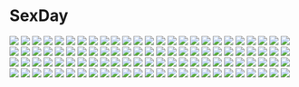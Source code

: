 # SexDay
![](https://konachan.com/jpeg/f57fab85a1a85481ad96d3c708c98514/Konachan.com%20-%2097307%20animal_ears%20black_hair%20bloody_rondo%20blush%20breasts%20censored%20collar%20foxgirl%20lynette_vance%20makita_maki%20nipples%20penis%20pussy%20red_eyes%20sex%20shower%20white_hair.jpg)
![](https://konachan.com/image/599eeabedd96ed6dcbaac253476c8d6d/Konachan.com%20-%20242022%20bow%20braids%20breasts%20brown_hair%20dress%20green_eyes%20hong_meiling%20long_hair%20touhou%20wukloo.jpg)
![](https://konachan.com/image/058d3c2ec700b49ac7940b477f4332b2/Konachan.com%20-%20103239%202girls%20amagai_tarou%20megapeer%20thighhighs.jpg)
![](https://konachan.com/jpeg/7af46a19418cb616aa30b9d9b1ec7c92/Konachan.com%20-%20298344%20aqua_eyes%20blonde_hair%20blush%20genya67%20gloves%20gun%20short_hair%20snow%20tanya_degurechaff%20uniform%20weapon%20youjo_senki.jpg)
![](https://konachan.com/jpeg/0937ba9101a1a836a50de71f2720d2c9/Konachan.com%20-%20261375%20animal%20annin_doufu%20blue_eyes%20building%20cat%20city%20ichinose_shiki%20idolmaster%20idolmaster_cinderella_girls%20long_hair%20purple_hair%20rain%20skirt%20sky%20water.jpg)
![](https://konachan.com/jpeg/35981b2ee12446b7804c717c1505e065/Konachan.com%20-%2069538%20game_cg%20harukazedori_ni_tomarigi_wo_2nd_story%20okina_korun%20panties%20skyfish%20striped_panties%20swim_ring%20underwear.jpg)
![](https://konachan.com/jpeg/354d1ab191481839be205575d1b64164/Konachan.com%20-%20216730%20animal_ears%20blue%20brown_hair%20clouds%20foxgirl%20original%20school_uniform%20short_hair%20sky%20syego%20tail%20yellow_eyes.jpg)
![](https://konachan.com/image/6920e79740b71a0443945b27065753cf/Konachan.com%20-%20303367%20higuchi_kaede%20nijisanji%20school_uniform%20shinotarou_%28nagunaguex%29.jpg)
![](https://konachan.com/image/1b8a6479f51ff47055b07e228ba95dcb/Konachan.com%20-%2031330%20onegai_twins.jpg)
![](https://konachan.com/jpeg/f102920b1768584134fa6cc3a0270bab/Konachan.com%20-%20208727%20aqua_eyes%20ass_grab%20bed%20blush%20cameltoe%20game_cg%20headband%20panties%20red_hair%20saga_planets%20short_hair%20skirt%20soramori_wakaba%20toranosuke%20underwear.jpg)
![](https://konachan.com/image/db216db29edd2df313faa1a2ceb1214e/Konachan.com%20-%2096201%20book%20cloudy.r%20hat%20long_hair%20patchouli_knowledge%20purple_eyes%20purple_hair%20touhou.jpg)
![](https://konachan.com/image/a1193b6622719eebb9550e0d095a7435/Konachan.com%20-%2073650%20jpeg_artifacts%20miki_%28vocaloid%29%20vocaloid.jpg)
![](https://konachan.com/image/e132d62391b646588a199200237c546c/Konachan.com%20-%2010518%20bikini%20swimsuit%20tagme.jpg)
![](https://konachan.com/image/6f4c3b82532c4cac2a1071b555e6c7ba/Konachan.com%20-%2091166%20black_hair%20book%20dress%20kuonji_alice%20mahou_tsukai_no_yoru%20short_hair%20type-moon%20vector.jpg)
![](https://konachan.com/image/98957885b34d28737e2bf54ec0912590/Konachan.com%20-%20102360%20fire_emblem%20green_eyes%20green_hair%20lyndis_%28fire_emblem%29%20ponytail.jpg)
![](https://konachan.com/jpeg/070d460b3696166432a3a5699f36e701/Konachan.com%20-%20105861%20ass%20bikini%20blue_hair%20censored%20clochette%20cum%20game_cg%20kamikaze_explorer%20long_hair%20okihara_kotoha%20oshiki_hitoshi%20penis%20pussy%20sex%20swimsuit%20wet.jpg)
![](https://konachan.com/jpeg/eb462d388a7ada3b91666b20bd99c587/Konachan.com%20-%20120479%20anus%20armor%20ass%20cum%20game_cg%20komori_kei%20lisa_eostre%20penis%20pussy%20ricotta%20sex%20uncensored%20walkure_romanze.jpg)
![](https://konachan.com/jpeg/d63f923371b4c899b3b4b11559b24797/Konachan.com%20-%20191050%20alia%27s_carnival%20blonde_hair%20cherry_blossoms%20flowers%20green_eyes%20long_hair%20nanao_naru%20nanawind%20panties%20pantyhose%20school_uniform%20skirt%20underwear%20upskirt.jpg)
![](https://konachan.com/jpeg/7208cce0ec3757943aa05690e3873585/Konachan.com%20-%20216656%20astg%20car%20drink%20landscape%20original%20scenic.jpg)
![](https://konachan.com/image/fa8e3da2394451c0c2056f58ae473524/Konachan.com%20-%205314%20hidamari_sketch%20hiro%20ume_aoki%20yuno.jpg)
![](https://konachan.com/image/55d39e141dc77ce220af5591389365f7/Konachan.com%20-%2016949%20haruno_yume%20primitive_link%20tierra_moreni.jpg)
![](https://konachan.com/image/aa568398feb6904bd6408a7b9a25276e/Konachan.com%20-%2018439%20nancy_makuhari%20read_or_die%20yomiko_readman.jpg)
![](https://konachan.com/image/330dbc4ca4349540234c20bbba54c414/Konachan.com%20-%2010180%20.hack__%20.hack__legend_of_the_twilight%20hotaru%20kunisaki_rena%20kunisaki_shugo%20mireille%20ouka%20sanjuro.jpg)
![](https://konachan.com/image/2abb5df51bc232c66beb146eae295a5b/Konachan.com%20-%2052934%20bandage%20chainsaw%20kneehighs%20long_hair%20necklace%20oh_great%20original%20phone%20purple_eyes%20purple_hair%20school_uniform%20skirt.jpg)
![](https://konachan.com/jpeg/94ad9281eb8020d3006999c02107813f/Konachan.com%20-%20232031%202girls%20aqua_eyes%20blonde_hair%20bow%20brown_hair%20foxgirl%20kimono%20loli%20long_hair%20original%20pantyhose%20purple_eyes%20short_hair%20snow%20stairs%20tail%20torii%20winter.jpg)
![](https://konachan.com/image/1ec71d80afbf3132de17bb84b3aeb8ba/Konachan.com%20-%2048087%20akiyama_mio%20hirasawa_yui%20k-on%21%20kotobuki_tsumugi%20tainaka_ritsu.jpg)
![](https://konachan.com/image/80f7544382dcbb222bd1cc9c6a1f19df/Konachan.com%20-%20120079%20bicolored_eyes%20boku_wa_tomodachi_ga_sukunai%20hasegawa_kobato%20shiguma_rika%20takayama_maria.jpg)
![](https://konachan.com/jpeg/10cd74a76464b87e1babbc60d373a04f/Konachan.com%20-%20230801%20atg_%28wttoo0202%29%20bikini%20earth%20flat_chest%20logo%20loli%20navel%20original%20planet%20space%20swimsuit%20thighhighs.jpg)
![](https://konachan.com/jpeg/44d4dc47795a7a27132fc89529b31db6/Konachan.com%20-%20103010%20bed%20blue_eyes%20blush%20breasts%20can_fes%20censored%20fingering%20game_cg%20hinamatsuri_touko%20navel%20nipples%20pussy%20red_hair%20toyohime_minori.jpg)
![](https://konachan.com/jpeg/9168c863fc373d126fe7c8bd81b9af8f/Konachan.com%20-%20214652%20ass%20barefoot%20bikini%20blue_hair%20kazenokaze%20original%20purple_eyes%20swimsuit%20white.jpg)
![](https://konachan.com/image/0b37411d8e0183b69582b33d02030d26/Konachan.com%20-%20195720%20building%20mari-kerorin777%20nobody%20original%20scenic%20shade%20tree.jpg)
![](https://konachan.com/image/5c7fad9dabffb13ff260ef2e8998cd9f/Konachan.com%20-%20279077%20building%20cape%20city%20clouds%20dark%20izna_%28iznatic%29%20original%20purple_hair%20scenic%20short_hair%20sky%20sunset.jpg)
![](https://konachan.com/image/47665f28c40d2037d6dff6a30d83a0ce/Konachan.com%20-%2064274%20loli%20male%20umineko_no_naku_koro_ni%20ushiromiya_eva%20ushiromiya_krauss%20ushiromiya_natsuhi%20ushiromiya_rosa%20ushiromiya_rudolf.jpg)
![](https://konachan.com/image/e40cb1329c7f83babbcb7c92bb2501b1/Konachan.com%20-%20142294%20brown_eyes%20brown_hair%20clouds%20dress%20hat%20hi-ho-%20long_hair%20original%20sky.jpg)
![](https://konachan.com/image/3f021f03acf1e7f9205741cdd0ed1234/Konachan.com%20-%20112593%20breasts%20cleavage%20headphones%20nanase_nanami%20nitroplus%20open_shirt%20panties%20pink_hair%20red_eyes%20sonico%20super_sonico%20underwear.jpg)
![](https://konachan.com/image/2c29e6f8ceba41dcde7803761ec70952/Konachan.com%20-%20127157%20barefoot%20bed%20breasts%20monochrome%20nanbu_kaguya%20nipples%20panties%20super_robot_wars%20tagme%20topless%20underwear.jpg)
![](https://konachan.com/image/6986f6135de8a2a32cb66d4975bc9529/Konachan.com%20-%20187558%20blue_eyes%20braids%20glasses%20original%20panamaman%20scythe%20weapon%20white_hair.jpg)
![](https://konachan.com/image/9e00bfa286b958eb740e50f45772829a/Konachan.com%20-%20130682%20all_male%20hatsune_mikuo%20headphones%20male%20nekoame%20vocaloid.jpg)
![](https://konachan.com/image/073140593d7757e528349b5dda19b9d6/Konachan.com%20-%207028%20animal%20dog%20gagraphic%20logo%20watermark%20yumeuta.jpg)
![](https://konachan.com/image/a0680a1b21c11195f558f2b30eab3efe/Konachan.com%20-%20187931%20gloves%20love_live%21_school_idol_project%20toujou_nozomi%20yykuaixian.jpg)
![](https://konachan.com/jpeg/ea2b8b1e18b21b7454e51367792e2383/Konachan.com%20-%20182774%20mirai_nikki%20purple_hair%20uryuu_minene.jpg)
![](https://konachan.com/jpeg/378d8af66e3f9d8fd047c8c0cb7bef4b/Konachan.com%20-%2065066%20cc%20code_geass%20transparent%20vector%20white.jpg)
![](https://konachan.com/image/7001e8ab3df5e7d4ce0dbb1ca6ef521c/Konachan.com%20-%2051735%20garter_belt%20hatsune_miku%20instrument%20piano%20tagme%20vocaloid.jpg)
![](https://konachan.com/image/4c49b8b9842820b3bbf820e25752c7b2/Konachan.com%20-%2044009%20dress%20green_hair%20japanese_clothes%20kochiya_sanae%20long_hair%20miko%20tdk%20touhou%20yellow_eyes.jpg)
![](https://konachan.com/image/78d8032347b69095a69261633d80f073/Konachan.com%20-%20124356%20animal%20bird%20blue_eyes%20blue_hair%20dress%20hatsune_miku%20long_hair%20mariwai_%28marireroy%29%20silhouette%20twintails%20vocaloid.jpg)
![](https://konachan.com/jpeg/85dec1d9df7bcfe53a211ee94e5d33a8/Konachan.com%20-%20155446%20bell%20bow%20breasts%20brown_hair%20catgirl%20cleavage%20green_eyes%20headdress%20maid%20meawsy%20panties%20ribbons%20stockings%20tail%20thighhighs%20underwear%20water%20wink.jpg)
![](https://konachan.com/image/ddbd7b497b3ece10362107a12d4a4a98/Konachan.com%20-%20191542%20anthropomorphism%20breasts%20brown_hair%20cleavage%20gloves%20kantai_collection%20kyouya_%28mukuro238%29%20maya_%28kancolle%29%20school_uniform%20short_hair%20skirt.jpg)
![](https://konachan.com/jpeg/08ed33834bcfb1316cd7ce818209b0f3/Konachan.com%20-%20261973%20akaneko_%28redakanekocat%29%20brown_hair%20close%20original%20short_hair.jpg)
![](https://konachan.com/jpeg/bdf5539267a0ef1bf44a3f8e6fd1fcdb/Konachan.com%20-%20303908%20aqua_eyes%20aqua_hair%20ass%20blush%20bra%20cameltoe%20hatsune_miku%20long_hair%20mikoo_o39%20panties%20pantyhose%20third-party_edit%20underwear%20undressing%20vocaloid%20white.jpg)
![](https://konachan.com/image/6300fe9494defbbe96a13782f2ba43df/Konachan.com%20-%207815%20fuyou_kaede%20shuffle.jpg)
![](https://konachan.com/image/699874c77b4dc0db71bc8c346b9c1cb1/Konachan.com%20-%2068361%20akiyama_mio%20barefoot%20hirasawa_yui%20k-on%21%20kotobuki_tsumugi%20nakano_azusa%20school_swimsuit%20swimsuit%20tainaka_ritsu.jpg)
![](https://konachan.com/jpeg/5c7062bc0fd49ab36d8a604ba1e376e6/Konachan.com%20-%20115560%20blue_hair%20bow%20chirosuke%20clouds%20dress%20hat%20hinanawi_tenshi%20kneehighs%20long_hair%20red_eyes%20sky%20stars%20touhou.jpg)
![](https://konachan.com/jpeg/be21ddc29df63a116c272d147b821f1b/Konachan.com%20-%20134524%20blush%20dress%20feng%20game_cg%20hat%20hoshizora_e_kakaru_hashi%20koumoto_madoka%20long_hair%20purple_eyes%20purple_hair%20ryohka%20sunset%20water.jpg)
![](https://konachan.com/jpeg/8c0e145395045571108d00424eaaf125/Konachan.com%20-%20175680%20cherry_blossoms%20flowers%20japanese_clothes%20juu.%20kimono%20kirigaya_kazuto%20kirigaya_suguha%20sword_art_online%20tsuboi_ryoutarou%20yuuki_asuna.jpg)
![](https://konachan.com/image/6a93c8ade957c1a464fb0c2c7c0408dc/Konachan.com%20-%20213210%20animal%20blue_eyes%20blue_hair%20crossover%20crown%20doll%20group%20gun%20headdress%20hoodie%20hug%20long_hair%20maid%20pantyhose%20rabbit%20red_eyes%20twintails%20waitress%20weapon.jpg)
![](https://konachan.com/image/acf1cd5a985ba80ab30b2fabf77c5dc3/Konachan.com%20-%2073733%20animal_ears%20brown_hair%20bunny_ears%20bunnygirl%20inaba_tewi%20jpeg_artifacts%20red_eyes%20touhou.jpg)
![](https://konachan.com/jpeg/69203b34c352fd96918b687b7cbc4067/Konachan.com%20-%20147928%20motoori_kosuzu%20pink_eyes%20pink_hair%20ryosios%20short_hair%20touhou%20umbrella.jpg)
![](https://konachan.com/jpeg/e40227c3e8720d2367d9640885c5e77b/Konachan.com%20-%20107186%20akisoba%20blush%20game_cg%20mina_plum_hellsing%20panties%20pink_hair%20rpg_gakuen%20striped_panties%20underwear.jpg)
![](https://konachan.com/jpeg/ceeb731cc7c497db2965fed5e00368c3/Konachan.com%20-%20107775%20brown_hair%20komori_kei%20long_hair%20noel_marres_ascot%20purple_eyes%20school_uniform%20thighhighs%20walkure_romanze.jpg)
![](https://konachan.com/image/0b2068f07034d95f4eeead95cd1e5561/Konachan.com%20-%20124534%20ao_banana%20ass%20blue_hair%20breasts%20hat%20kamishirasawa_keine%20nipples%20no_bra%20nopan%20open_shirt%20pussy%20red_eyes%20touhou%20uncensored.jpg)
![](https://konachan.com/image/aa079d797861d4b924a8132ebd20f326/Konachan.com%20-%20292580%202girls%20blonde_hair%20breasts%20cleavage%20demon%20fang%20gloves%20horns%20long_hair%20no_bra%20pointed_ears%20purple_eyes%20purple_hair%20satou_daiji%20tattoo%20yellow_eyes.jpg)
![](https://konachan.com/jpeg/4e88430fb8ee2e65e1120e6cf1519769/Konachan.com%20-%20128502%20animal_ears%20bakemonogatari%20black_hair%20blue_eyes%20blush%20building%20catgirl%20city%20glasses%20hanekawa_tsubasa%20long_hair%20school_uniform%20tail%20terada_ochiko%20train.jpg)
![](https://konachan.com/jpeg/2ad0ee8b2c7795e1727c4aff13909551/Konachan.com%20-%20237711%20cafe_sourire%20cuffs_%28studio%29%20game_cg%20gayarou%20green_eyes%20hug%20long_hair%20male%20mizushima_serika%20night%20shirt%20stars%20tree%20twintails%20waifu2x%20wristwear.jpg)
![](https://konachan.com/image/75ae54c439d8491d7ac28db785dfa619/Konachan.com%20-%2065335%20blue%20breasts%20chii%20chobits%20clamp%20cleavage%20dress%20nopan%20scan%20thighhighs.jpg)
![](https://konachan.com/image/6c330b0ade6c42505533fba0b7083f73/Konachan.com%20-%2049831%20animal_ears%20craft_lawrence%20gray_hair%20horo%20long_hair%20ookami_to_koushinryou%20orange_hair%20red_eyes%20short_hair%20tail%20wolfgirl.jpg)
![](https://konachan.com/image/01a8a9ff9463bbf267ce07f25c400cef/Konachan.com%20-%2014669%20angelan%20butterfly%20enhance_heart%20green_eyes%20pointed_ears%20purple_hair%20rokuwata_tomoe%20thighhighs%20virtual-on.jpg)
![](https://konachan.com/image/a8c8908471eed5691efe279b2e47a980/Konachan.com%20-%2099318%20aki_minoriko%20aki_shizuha%20group%20kagiyama_hina%20kawashiro_nitori%20kochiya_sanae%20mabui%20miko%20moriya_suwako%20shameimaru_aya%20touhou%20wolfgirl%20yasaka_kanako.jpg)
![](https://konachan.com/jpeg/88b936f22d0a1a442103ddaeb22daaff/Konachan.com%20-%20174987%20game_cg%20hhg_megami_no_shuuen%20long_hair%20mask%20miyasu_risa%20moon%20reigetsu%20skirt%20white_hair%20windmill_%28company%29.jpg)
![](https://konachan.com/image/7e1f708a13a6058dc4af9b216a2efe93/Konachan.com%20-%20189675%20aragaki_ayase%20censored%20cum%20handjob%20ore_no_imouto_ga_konna_ni_kawaii_wake_ga_nai%20penis%20sex.jpg)
![](https://konachan.com/jpeg/3e95bfc662028c27175085396f225bb6/Konachan.com%20-%20299389%2092m%20bikini%20blonde_hair%20blue_eyes%20breasts%20cleavage%20close%20princess_connect%21%20sasaki_saren%20swimsuit.jpg)
![](https://konachan.com/image/20541353210fcfacb15b673aa59cf5d2/Konachan.com%20-%2091281%20angel_beats%21%20hinata_hideki%20nakamura_yuri%20naoi_ayato%20noda%20otonashi_yuzuru%20shiina%20tachibana_kanade%20takamatsu%20tk%20toi_kotori%20yui_%28angel_beats%21%29.jpg)
![](https://konachan.com/image/6aaf673b9e8d725f3676e8077c45f5a7/Konachan.com%20-%20174354%20animal%20blue_eyes%20bra%20brown_hair%20dog%20gun%20masami_chie%20navel%20original%20panties%20ponytail%20underwear%20weapon%20wet.jpg)
![](https://konachan.com/image/f5d71fe5cc528ed0ba226d04de4335d3/Konachan.com%20-%2029587%20nagato_yuki%20suzumiya_haruhi_no_yuutsu.jpg)
![](https://konachan.com/image/982c6315a054251255f7ef49bd3b7876/Konachan.com%20-%20234754%202girls%20anthropomorphism%20blonde_hair%20building%20car%20girls_frontline%20gloves%20headphones%20long_hair%20novelance%20red_eyes%20st_ar-15_%28girls_frontline%29%20weapon.jpg)
![](https://konachan.com/image/19b25962373ee03c7b91dd6fd20cc59b/Konachan.com%20-%20233170%20animal%20bird%20black_hair%20blue_eyes%20building%20city%20clouds%20kneehighs%20long_hair%20original%20school_uniform%20skirt%20sky%20water%20wingheart.jpg)
![](https://konachan.com/image/18bcd330607536a008224de5a5242848/Konachan.com%20-%20183458%20bikini%20flat_chest%20jpeg_artifacts%20mameshiba%20pussy%20shirai_kuroko%20swimsuit%20to_aru_kagaku_no_railgun%20to_aru_majutsu_no_index%20uncensored.jpg)
![](https://konachan.com/jpeg/f901d93547a589cec2888ee722b282ba/Konachan.com%20-%20287838%20ass%20blonde_hair%20blue_eyes%20blush%20bondage%20cameltoe%20panties%20pantyhose%20school_uniform%20shackles%20short_hair%20skirt%20skirt_lift%20tears%20underwear.jpg)
![](https://konachan.com/image/123c3456cb77a251e0ab5651bf3a3d1e/Konachan.com%20-%20136916%20asaka_minako%20bikini%20blush%20breasts%20calendar%20cleavage%20erect_nipples%20hulotte%20ikegami_akane%20short_hair%20swimsuit%20underboob%20wet%20with_ribbon.jpg)
![](https://konachan.com/jpeg/a6314aa40d80051b9751df9d94f62bae/Konachan.com%20-%20176071%20blonde_hair%20blue_eyes%20chiisana_kanojo_no_sayokyoku%20feng%20game_cg%20headband%20katagai_shione%20long_hair%20panties%20tsurusaki_takahiro%20underwear%20uniform%20wink.jpg)
![](https://konachan.com/image/33e1c83e1ae6c74f55daafe2f07d7436/Konachan.com%20-%20115276%20barefoot%20blush%20breasts%20hatsune_miku%20hisashi_%28nekoman%29%20masturbation%20nipples%20nude%20pussy%20pussy_juice%20tie%20twintails%20uncensored%20vocaloid.jpg)
![](https://konachan.com/image/d56f08dd636439d57205ae6bfbe1e103/Konachan.com%20-%20290298%20boots%20breasts%20cleavage%20cropped%20gloves%20gradient%20long_hair%20natori_youkai%20navel%20original%20ponytail%20staff%20stars%20thighhighs%20white_hair%20yellow_eyes.jpg)
![](https://konachan.com/jpeg/f019d86a725df55e539a0f9512de6e23/Konachan.com%20-%20187577%20aisuru_tsuma_reina_no_uwaki_kokuhaku%20atelier_sakura%20bed%20breasts%20brown_eyes%20brown_hair%20game_cg%20kawashima_reina%20long_hair.jpg)
![](https://konachan.com/jpeg/0d424af0b9c3c520fe9fd12a9dd4f4e2/Konachan.com%20-%20290374%20animal%20bell%20blue_eyes%20building%20fox%20grass%20green_hair%20hatsune_miku%20kyod%2B%20long_hair%20male%20mask%20miko%20ribbons%20rope%20shrine%20tree%20twintails%20vocaloid.jpg)
![](https://konachan.com/image/64ccf3e846d27fdfb3a38f4a22e45516/Konachan.com%20-%2046732%20rozen_maiden%20shinku%20suiseiseki.jpg)
![](https://konachan.com/jpeg/785bec443d7649cf810f8834d2882d65/Konachan.com%20-%20276549%20clouds%20lapras%20nobody%20pokemon%20signed%20sky%20tree%20twime777%20water.jpg)
![](https://konachan.com/image/e7bd63659f971f3b81e70308c3354892/Konachan.com%20-%20275950%20aircraft%20black_hair%20clouds%20flowers%20grass%20group%20gun%20long_hair%20mechagirl%20original%20pointed_ears%20ponytail%20short_hair%20sima_naoteng%20sky%20weapon%20yellow_eyes.jpg)
![](https://konachan.com/image/66f7caae0fc4e6dce0f871a786914d60/Konachan.com%20-%2060194%20alice_%28pandora_hearts%29%20pandora_hearts%20watermark.jpg)
![](https://konachan.com/image/8981a1703823b3b3bc7064f270954245/Konachan.com%20-%20262383%20armor%20breasts%20building%20cleavage%20clouds%20dragon%20dress%20gloves%20green_eyes%20long_hair%20original%20ponytail%20scenic%20sky%20sword%20tenmaso%20thighhighs%20weapon.jpg)
![](https://konachan.com/jpeg/74105e48c43bff7ede54ff43d25b4f98/Konachan.com%20-%20235136%20genya67%20tagme%20viktoriya_ivanovna_serebryakov%20youjo_senki.jpg)
![](https://konachan.com/jpeg/44def4cfe06b5a1ef5b89f4ba5850657/Konachan.com%20-%2066685%20hayate_no_gotoku%20katsura_hinagiku%20vector.jpg)
![](https://konachan.com/jpeg/1f6b2820ca561bb6303485a0c38b73db/Konachan.com%20-%20286420%202girls%20blue_hair%20blush%20bow%20braids%20breasts%20choker%20cropped%20food%20gloves%20halo%20horns%20maid%20original%20red_eyes%20twintails%20waifu2x%20wings%20wink%20wristwear.jpg)
![](https://konachan.com/jpeg/444b3d3a0e63c7a2b93e66621bca6afd/Konachan.com%20-%2098989%20bandage%20black_eyes%20blood%20carv%20cigarette%20gloves%20katana%20long_hair%20original%20pixiv_fantasia%20red_hair%20smoking%20sword%20tie%20weapon.jpg)
![](https://konachan.com/image/5ecdea3a382493b7e9a8049a874dbf85/Konachan.com%20-%2084300%20anthropomorphism%20pixiv-tan.jpg)
![](https://konachan.com/image/34b69df4d8b50dcfbff3de277823a5f8/Konachan.com%20-%2043894%20black_cat%20blonde_hair%20brown_hair%20collar%20eve%20eyepatch%20green_hair%20hat%20long_hair%20male%20necklace%20orange_eyes%20purple_eyes%20short_hair%20suit%20sven_volfied.jpg)
![](https://konachan.com/image/ba9c34dfd859488cbe82617fc6529d20/Konachan.com%20-%20150658%20blush%20brown_eyes%20brown_hair%20christmas%20idolmaster%20idolmaster_cinderella_girls%20kyu%20ogata_chieri%20thighhighs%20twintails%20zettai_ryouiki.jpg)
![](https://konachan.com/image/0a6a196f2cd2457e48ef35118450c5f7/Konachan.com%20-%20169236%20black_hair%20blue_eyes%20blush%20infinite_stratos%20long_hair%20mechagirl%20miyabi_%28miura105%29%20ponytail%20shinonono_houki%20sword%20weapon%20wings.jpg)
![](https://konachan.com/image/4e43606ec9e39aec99c1efca233f16c2/Konachan.com%20-%2084949%20akiyama_mio%20breasts%20cleavage%20hirasawa_yui%20k-on%21%20kotobuki_tsumugi%20li_%28liras%29%20nakano_azusa%20tainaka_ritsu.jpg)
![](https://konachan.com/jpeg/ef6cadc4473ad63115d5d689fbfbae76/Konachan.com%20-%20130426%202girls%20blue_hair%20cirno%20fairy%20flowers%20green_hair%20kazami_yuuka%20short_hair%20sunflower%20touhou%20wings.jpg)
![](https://konachan.com/jpeg/68d191a5eedc3fc83ec3a57387c9a361/Konachan.com%20-%20103619%20apron%20brown_eyes%20brown_hair%20censored%20game_cg%20hosaka_hina%20hulotte%20ikegami_akane%20nopan%20penis%20pussy%20sex%20skirt%20skirt_lift%20with_ribbon.jpg)
![](https://konachan.com/image/01f5fbda7b7b18fda2f2e15533207c1a/Konachan.com%20-%20260920%20bow%20butterfly%20dress%20headband%20lolita_fashion%20maodouzi%20orange_eyes%20orange_hair%20original%20short_hair%20teddy_bear%20wings.jpg)
